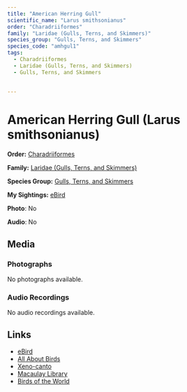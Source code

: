 ```yaml
---
title: "American Herring Gull"
scientific_name: "Larus smithsonianus"
order: "Charadriiformes"
family: "Laridae (Gulls, Terns, and Skimmers)"
species_group: "Gulls, Terns, and Skimmers"
species_code: "amhgul1"
tags: 
  - Charadriiformes
  - Laridae (Gulls, Terns, and Skimmers)
  - Gulls, Terns, and Skimmers
  
  
---
```


# American Herring Gull (Larus smithsonianus)

**Order:** [Charadriiformes](/tags/charadriiformes)

**Family:** [Laridae (Gulls, Terns, and Skimmers)](/tags/laridae-gulls-terns-and-skimmers)

**Species Group:** [Gulls, Terns, and Skimmers](/tags/gulls-terns-and-skimmers)

**My Sightings:** [eBird](https://ebird.org/lifelist?r=world&time=life&spp=amhgul1)

**Photo**: No 

**Audio**: No

## Media
### Photographs
No photographs available.

### Audio Recordings
No audio recordings available.

## Links
* [eBird](https://ebird.org/species/amhgul1) 
* [All About Birds](https://www.allaboutbirds.org/guide/amhgul1) 
* [Xeno-canto](https://www.xeno-canto.org/species/larus-smithsonianus) 
* [Macaulay Library](https://search.macaulaylibrary.org/catalog?taxonCode=amhgul1&sort=rating_rank_desc)
* [Birds of the World](https://birdsoftheworld.org/bow/species/amhgul1)
